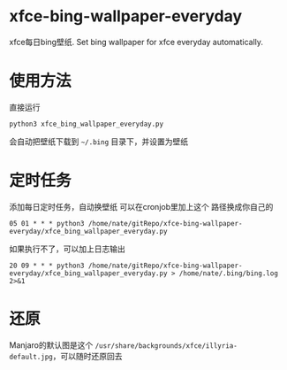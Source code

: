# xfce-bing-wallpaper-everyday
xfce每日bing壁纸. Set bing wallpaper for xfce everyday automatically.

# 使用方法

直接运行

```
python3 xfce_bing_wallpaper_everyday.py
```

会自动把壁纸下载到 `~/.bing` 目录下，并设置为壁纸

# 定时任务

添加每日定时任务，自动换壁纸
可以在cronjob里加上这个
路径换成你自己的

```
05 01 * * * python3 /home/nate/gitRepo/xfce-bing-wallpaper-everyday/xfce_bing_wallpaper_everyday.py
```

如果执行不了，可以加上日志输出
```
20 09 * * * python3 /home/nate/gitRepo/xfce-bing-wallpaper-everyday/xfce_bing_wallpaper_everyday.py > /home/nate/.bing/bing.log 2>&1
```

# 还原

Manjaro的默认图是这个 `/usr/share/backgrounds/xfce/illyria-default.jpg`，可以随时还原回去
